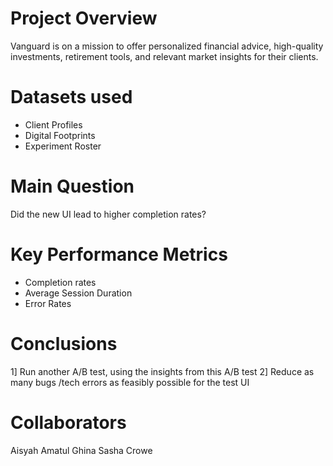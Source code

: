 # Project Overview
Vanguard is on a mission to offer personalized financial advice, high-quality investments, retirement tools, and relevant market insights for their clients.

# Datasets used
- Client Profiles
- Digital Footprints
- Experiment Roster

# Main Question
Did the new UI lead to higher completion rates?

# Key Performance Metrics
- Completion rates
- Average Session Duration
- Error Rates

# Conclusions
1] Run another A/B test, using the insights from this A/B test
2] Reduce as many bugs /tech errors as feasibly possible for the test UI

# Collaborators
Aisyah Amatul Ghina
Sasha Crowe
